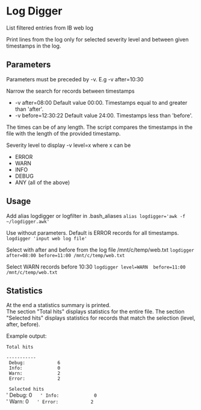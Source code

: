 
# Log Digger


List filtered entries from IB web log

Print lines from the log only for selected severity level and between given timestamps in the log.

## Parameters 

Parameters must be preceded by -v. E.g -v after=10:30

Narrow the search for records between timestamps                                                          
- -v after=08:00         Default value 00:00. Timestamps equal to and greater than 'after'.
- -v before=12:30:22     Default value 24:00. Timestamps less than 'before'.

The times can be of any length. The script compares the timestamps in the file with the length of the provided timestamp.

Severity level to display
-v level=x
where x can be 
- ERROR
- WARN
- INFO
- DEBUG
- ANY  (all of the above)



## Usage

   Add alias logdigger or logfilter in .bash_aliases
  `alias logdigger='awk -f ~/logdigger.awk'`

   Use without parameters. Default is ERROR records for all timestamps.
   `logdigger 'input web log file'`

   Select with after and before from the log file /mnt/c/temp/web.txt
   `logdigger after=08:00 before=11:00 /mnt/c/temp/web.txt`
   
   Select WARN records before 10:30
   `logdigger level=WARN  before=11:00 /mnt/c/temp/web.txt`

## Statistics

At the end a statistics summary is printed.  
The section "Total hits" displays statistics for the entire file.
The section "Selected hits" displays statistics for records that match the selection (level, after, before).

Example output:

```
Total hits

-----------   
 Debug:            6
 Info:             0
 Warn:             2  
 Error:            2  

```
   
` Selected hits`  
' Debug:            0`  
' Info:             0`  
' Warn:             0`  
' Error:            2`    


